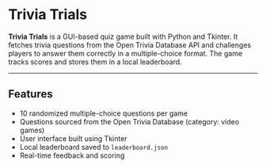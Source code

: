 # Trivia Trials

**Trivia Trials** is a GUI-based quiz game built with Python and Tkinter. It fetches trivia questions from the Open Trivia Database API and challenges players to answer them correctly in a multiple-choice format. The game tracks scores and stores them in a local leaderboard.

---

## Features

- 10 randomized multiple-choice questions per game  
- Questions sourced from the Open Trivia Database (category: video games)  
- User interface built using Tkinter  
- Local leaderboard saved to `leaderboard.json`  
- Real-time feedback and scoring  
